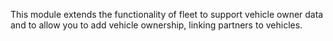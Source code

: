 This module extends the functionality of fleet to support vehicle owner data
and to allow you to add vehicle ownership, linking partners to vehicles.
